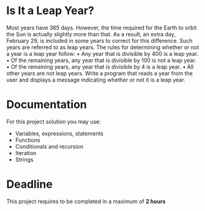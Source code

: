 # Is It a Leap Year?

Most years have 365 days. 
However, the time required for the Earth to orbit the Sun is actually slightly more than that. As a result, an extra day, February 29, is included in some years to correct for this difference. 
Such years are referred to as leap years.
The rules for determining whether or not a year is a leap year follow:
• Any year that is divisible by 400 is a leap year.
• Of the remaining years, any year that is divisible by 100 is not a leap year. • Of the remaining years, any year that is divisible by 4 is a leap year.
• All other years are not leap years.
Write a program that reads a year from the user and displays a message indicating whether or not it is a leap year.


# Documentation

For this project solution you may use:

- Variables, expressions, statements
- Functions
- Conditionals and recursion
- Iteration
- Strings

# Deadline

This project requires to be completed in a maximum of **2 hours**
